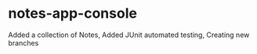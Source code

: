 # notes-app-console

Added a collection of Notes,
Added JUnit automated testing,
Creating new branches
